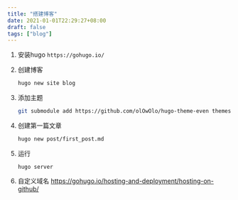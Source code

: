 ```yaml
---
title: "搭建博客"
date: 2021-01-01T22:29:27+08:00
draft: false
tags: ["blog"]
---
```


1. 安装hugo `https://gohugo.io/`

2. 创建博客

    ```bash
    hugo new site blog
    ```

3. 添加主题

    ```bash
    git submodule add https://github.com/olOwOlo/hugo-theme-even themes/even
    ```

4. 创建第一篇文章

   ```bash
   hugo new post/first_post.md
   ```

5. 运行

    ```
    hugo server
    ```

5. 自定义域名 https://gohugo.io/hosting-and-deployment/hosting-on-github/


